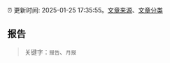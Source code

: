 :alarm_clock: 更新时间: 2025-01-25 17:35:55。[文章来源](/README.md)、[文章分类](/TAGS.md)

## 报告


> 关键字：`报告`、`月报`



